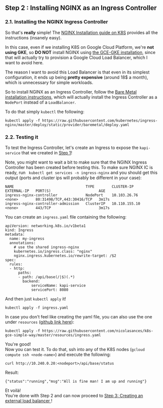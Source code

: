 ## Step 2 : Installing NGINX as an Ingress Controller

### 2.1. Installing the NGINX Ingress Controller

So that's **really** simple! The [NGINX Installation guide on K8S](https://kubernetes.github.io/ingress-nginx/deploy/) provides all the instructions (insanely easy). 

In this case, even if we installing K8S on Google Cloud Platform, we're **not using GKE**, so **DO NOT** install NGINX using [the GCE-GKE installation](https://kubernetes.github.io/ingress-nginx/deploy/#gce-gke), since that will actually try to provision a Google Cloud Load Balancer, which I want to avoid here.

The reason I want to avoid this Load Balancer is that even in its simplest configuration, it ends up being **pretty expensive** (around 18$ a month), which is unnecessary for simple workloads.

So to install NGINX as an Ingress Controller, follow the [Bare Metal installation instructions](https://kubernetes.github.io/ingress-nginx/deploy/#bare-metal), which will actually install the Ingress Controller as a `NodePort` instead of a `LoadBalancer`. 

To do that simply `kubectl` the following: 

```
kubectl apply -f https://raw.githubusercontent.com/kubernetes/ingress-nginx/master/deploy/static/provider/baremetal/deploy.yaml
```

### 2.2. Testing it

To test the Ingress Controller, let's create an Ingress to expose the `kapi-service` that we created in [Step 1](01.md)! 

Note, you might want to wait a bit to make sure that the NGINX Ingress Controller has been created before testing this. To make sure NGINX IC is ready, run ` kubectl get services -n ingress-nginx` and you should get this output (ports and cluster ips will probably be different in your case):
```
NAME                                 TYPE        CLUSTER-IP      EXTERNAL-IP   PORT(S)                      AGE
ingress-nginx-controller             NodePort    10.103.26.76    <none>        80:31498/TCP,443:30416/TCP   3m17s
ingress-nginx-controller-admission   ClusterIP   10.110.155.10   <none>        443/TCP                      3m17s
```

You can create an `ingress.yaml` file containing the following: 

```
apiVersion: networking.k8s.io/v1beta1
kind: Ingress
metadata:
  name: my-ingress
  annotations:
    # use the shared ingress-nginx
    kubernetes.io/ingress.class: "nginx"
    nginx.ingress.kubernetes.io/rewrite-target: /$2
spec:
  rules:
  - http:
      paths:
      - path: /api/base(/|$)(.*)
        backend:
            serviceName: kapi-service
            servicePort: 8080
```

And then just `kubectl apply` it! 

```
kubectl apply -f ingress.yaml
```

In case you don't feel like creating the yaml file, you can also use the one under `resources` ([github link here](https://github.com/nicolasances/k8s-gce-simple-way/blob/master/resources/ingress.yaml)):
```
kubectl apply -f https://raw.githubusercontent.com/nicolasances/k8s-gce-simple-way/master/resources/ingress.yaml
```

You're good! <br>
Now you can test it. To do that, ssh into any of the K8S nodes (`gcloud compute ssh <node-name>`) and execute the following: 

```
curl http://10.240.0.20:<nodeport>/api/base/status
```
Result: 
```
{"status":"running","msg":"All is fine man! I am up and running"}
```

Et voilà! <br>
You're done with Step 2 and can now proceed to [Step 3: Creating an external load balancer ](03.md)!